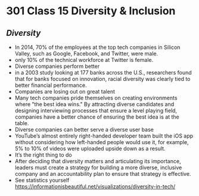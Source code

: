 # 301 Class 15 Diversity & Inclusion

## <i>Diversity</i>

- In 2014, 70% of the employees at the top tech companies in Silicon Valley, such as Google, Facebook, and Twitter, were male.
- only 10% of the technical workforce at Twitter is female.
- Diverse companies perform better
- in a 2003 study looking at 177 banks across the U.S., researchers found that for banks focused on innovation, racial diversity was clearly tied to better financial performance.
- Companies are losing out on great talent
- Many tech companies pride themselves on creating environments where "the best idea wins." By attracting diverse candidates and designing interviewing processes that ensure a level playing field, companies have a better chance of ensuring the best idea is at the table.
- Diverse companies can better serve a diverse user base
- YouTube’s almost entirely right-handed developer team built the iOS app without considering how left-handed people would use it, for example, 5% to 10% of videos were uploaded upside down as a result.
- It’s the right thing to do
- After deciding that diversity matters and articulating its importance, leaders must create a strategy for building a more diverse, inclusive company and an accountability plan to ensure that strategy is effective.
- See statistics yourself <https://informationisbeautiful.net/visualizations/diversity-in-tech/>
